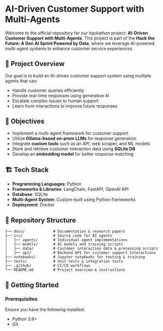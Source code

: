 # AI-Driven Customer Support with Multi-Agents

Welcome to the official repository for our hackathon project: **AI-Driven Customer Support with Multi-Agents**. This project is part of the **Hack the Future: A Gen AI Sprint Powered by Data**, where we leverage AI-powered multi-agent systems to enhance customer service experiences.

## 🚀 Project Overview
Our goal is to build an AI-driven customer support system using multiple agents that can:
- Handle customer queries efficiently
- Provide real-time responses using generative AI
- Escalate complex issues to human support
- Learn from interactions to improve future responses

## 📌 Objectives
- Implement a multi-agent framework for customer support
- Utilize **Ollama-based on-prem LLMs** for response generation
- Integrate **custom tools** such as an API, web scraper, and ML models
- Store and retrieve customer interaction data using **SQLite DB**
- Develop an **embedding model** for better response matching

## 🏗️ Tech Stack
- **Programming Languages**: Python
- **Frameworks & Libraries**: LangChain, FastAPI, OpenAI API
- **Database**: SQLite
- **Multi-Agent System**: Custom-built using Python frameworks
- **Deployment**: Docker

## 📂 Repository Structure
```
├── docs/             # Documentation & research papers
├── src/              # Source code for AI agents
│   ├── agents/       # Individual agent implementations
│   ├── models/       # AI models and training scripts
│   ├── data/         # Customer interaction data & processing scripts
│   ├── api/          # Backend API for customer support interactions
├── notebooks/        # Jupyter notebooks for testing & training
├── tests/            # Unit tests & integration tests
├── .github/          # CI/CD workflows
└── README.md         # Project overview & instructions
```

## 🚀 Getting Started
### Prerequisites
Ensure you have the following installed:
- Python 3.8+
- Git



